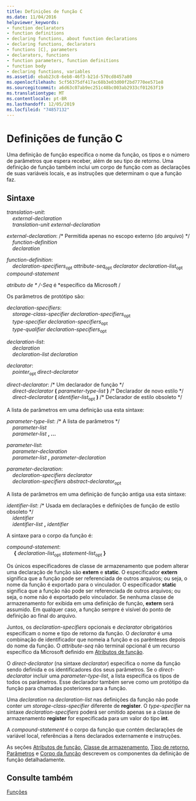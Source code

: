 ```yaml
---
title: Definições de função C
ms.date: 11/04/2016
helpviewer_keywords:
- function declarators
- function definitions
- declaring functions, about function declarations
- declaring functions, declarators
- functions [C], parameters
- declarators, functions
- function parameters, function definitions
- function body
- declaring functions, variables
ms.assetid: ebab23c8-6eb8-46f3-b21d-570cd8457a80
ms.openlocfilehash: 5cf56375df417ac68b3e03d00f2bd7770ee571e8
ms.sourcegitcommit: a6d63c07ab9ec251c48bc003ab2933cf01263f19
ms.translationtype: MT
ms.contentlocale: pt-BR
ms.lasthandoff: 12/05/2019
ms.locfileid: "74857132"
---
```

# <a name="c-function-definitions"></a>Definições de função C

Uma definição de função especifica o nome da função, os tipos e o número de parâmetros que espera receber, além de seu tipo de retorno. Uma definição de função também inclui um corpo de função com as declarações de suas variáveis locais, e as instruções que determinam o que a função faz.

## <a name="syntax"></a>Sintaxe

*translation-unit*:<br/>
&nbsp;&nbsp;&nbsp;&nbsp;*external-declaration* <br/>
&nbsp;&nbsp;&nbsp;&nbsp;*translation-unit* *external-declaration*

*external-declaration*: /\* Permitida apenas no escopo externo (do arquivo) \*/<br/>
&nbsp;&nbsp;&nbsp;&nbsp;*function-definition*<br/>
&nbsp;&nbsp;&nbsp;&nbsp;*declaration*

*function-definition*:<br/>
&nbsp;&nbsp;&nbsp;&nbsp;*declaration-specifiers*<sub>opt</sub> *attribute-seq*<sub>opt</sub> *declarator* *declaration-list*<sub>opt</sub> *compound-statement*

*atributo de \* /-Seq* é \*específico da Microsoft /

Os parâmetros de protótipo são:

*declaration-specifiers*:<br/>
&nbsp;&nbsp;&nbsp;&nbsp;*storage-class-specifier* *declaration-specifiers*<sub>opt</sub> <br/>
&nbsp;&nbsp;&nbsp;&nbsp;*type-specifier* *declaration-specifiers*<sub>opt</sub><br/>
&nbsp;&nbsp;&nbsp;&nbsp;*type-qualifier* *declaration-specifiers*<sub>opt</sub>

*declaration-list*:<br/>
&nbsp;&nbsp;&nbsp;&nbsp;*declaration*<br/>
&nbsp;&nbsp;&nbsp;&nbsp;*declaration-list* *declaration*

*declarator*:<br/>
&nbsp;&nbsp;&nbsp;&nbsp;*pointer*<sub>opt</sub> *direct-declarator*

*direct-declarator*: /\* Um declarador de função \*/<br/>
&nbsp;&nbsp;&nbsp;&nbsp;*direct-declarator*  **(**  *parameter-type-list*  **)**  /\* Declarador de novo estilo \*/<br/>
&nbsp;&nbsp;&nbsp;&nbsp;*direct-declarator*  **(**  *identifier-list*<sub>opt</sub> **)**  /\* Declarador de estilo obsoleto \*/

A lista de parâmetros em uma definição usa esta sintaxe:

*parameter-type-list*: /\* A lista de parâmetros \*/<br/>
&nbsp;&nbsp;&nbsp;&nbsp;*parameter-list* <br/>
&nbsp;&nbsp;&nbsp;&nbsp;*parameter-list* **, ...**

*parameter-list*:<br/>
&nbsp;&nbsp;&nbsp;&nbsp;*parameter-declaration*<br/>
&nbsp;&nbsp;&nbsp;&nbsp;*parameter-list* **,**  *parameter-declaration*

*parameter-declaration*:<br/>
&nbsp;&nbsp;&nbsp;&nbsp;*declaration-specifiers* *declarator*<br/>
&nbsp;&nbsp;&nbsp;&nbsp;*declaration-specifiers* *abstract-declarator*<sub>opt</sub>

A lista de parâmetros em uma definição de função antiga usa esta sintaxe:

*identifier-list*: /\* Usada em declarações e definições de função de estilo obsoleto \*/<br/>
&nbsp;&nbsp;&nbsp;&nbsp;*identifier*<br/>
&nbsp;&nbsp;&nbsp;&nbsp;*identifier-list* **,**  *identifier*

A sintaxe para o corpo da função é:

*compound-statement*:<br/>
&nbsp;&nbsp;&nbsp;&nbsp; **{** *declaration-list*<sub>opt</sub> *statement-list*<sub>opt</sub> **}**

Os únicos especificadores de classe de armazenamento que podem alterar uma declaração de função são **extern** e **static**. O especificador **extern** significa que a função pode ser referenciada de outros arquivos; ou seja, o nome da função é exportado para o vinculador. O especificador **static** significa que a função não pode ser referenciada de outros arquivos; ou seja, o nome não é exportado pelo vinculador. Se nenhuma classe de armazenamento for exibida em uma definição de função, **extern** será assumido. Em qualquer caso, a função sempre é visível do ponto de definição ao final do arquivo.

Juntos, os *declaration-specifiers* opcionais e *declarator* obrigatórios especificam o nome e tipo de retorno da função. O *declarator* é uma combinação de identificador que nomeia a função e os parênteses depois do nome da função. O *attribute-seq* não terminal opcional é um recurso específico da Microsoft definido em [Atributos de função](../c-language/function-attributes.md).

O *direct-declarator* (na sintaxe *declarator*) especifica o nome da função sendo definida e os identificadores dos seus parâmetros. Se o *direct-declarator* incluir uma *parameter-type-list*, a lista especifica os tipos de todos os parâmetros. Esse declarador também serve como um protótipo da função para chamadas posteriores para a função.

Uma *declaration* na *declaration-list* nas definições da função não pode conter um *storage-class-specifier* diferente de **register**. O *type-specifier* na sintaxe *declaration-specifiers* poderá ser omitido apenas se a classe de armazenamento **register** for especificada para um valor do tipo **int**.

A *compound-statement* é o corpo da função que contém declarações de variável local, referências a itens declarados externamente e instruções.

As seções [Atributos de função](../c-language/function-attributes.md), [Classe de armazenamento](../c-language/storage-class.md), [Tipo de retorno](../c-language/return-type.md), [Parâmetros](../c-language/parameters.md) e [Corpo da função](../c-language/function-body.md) descrevem os componentes da definição de função detalhadamente.

## <a name="see-also"></a>Consulte também

[Funções](../c-language/functions-c.md)
